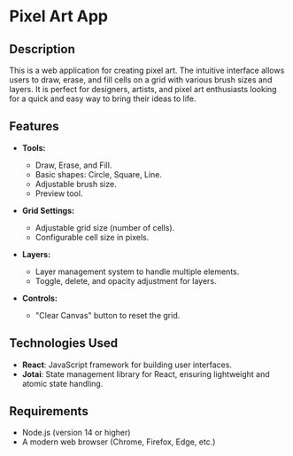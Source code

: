 # Pixel Art App

## Description

This is a web application for creating pixel art. The intuitive interface allows users to draw, erase, and fill cells on a grid with various brush sizes and layers. It is perfect for designers, artists, and pixel art enthusiasts looking for a quick and easy way to bring their ideas to life.

## Features

- **Tools:**

  - Draw, Erase, and Fill.
  - Basic shapes: Circle, Square, Line.
  - Adjustable brush size.
  - Preview tool.

- **Grid Settings:**

  - Adjustable grid size (number of cells).
  - Configurable cell size in pixels.

- **Layers:**

  - Layer management system to handle multiple elements.
  - Toggle, delete, and opacity adjustment for layers.

- **Controls:**
  - "Clear Canvas" button to reset the grid.

## Technologies Used

- **React**: JavaScript framework for building user interfaces.
- **Jotai**: State management library for React, ensuring lightweight and atomic state handling.

## Requirements

- Node.js (version 14 or higher)
- A modern web browser (Chrome, Firefox, Edge, etc.)
